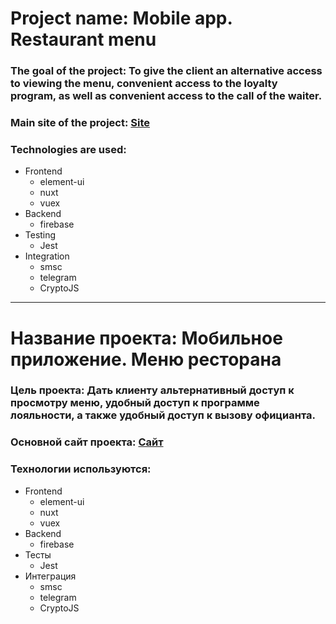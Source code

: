 # Project name: Mobile app. Restaurant menu

### The goal of the project: To give the client an alternative access to viewing the menu, convenient access to the loyalty program, as well as convenient access to the call of the waiter.

### Main site of the project: [Site](https://vashezabey.ru/)

### Technologies are used:
- Frontend
  - element-ui
  - nuxt
  - vuex
- Backend
  - firebase
- Testing
  - Jest
- Integration
  - smsc
  - telegram
  - CryptoJS
  
***

# Название проекта: Мобильное приложение. Меню ресторана

### Цель проекта: Дать клиенту альтернативный доступ к просмотру меню, удобный доступ к программе лояльности, а также удобный доступ к вызову официанта.

### Основной сайт проекта: [Сайт](https://vashezabey.ru/)

### Технологии используются:
- Frontend
  - element-ui
  - nuxt
  - vuex
- Backend
  - firebase
- Тесты
  - Jest
- Интеграция
  - smsc
  - telegram
  - CryptoJS
